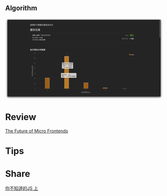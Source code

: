 ## Algorithm

![fengpu-2022-02-12-lc.png](../../images/temp/fengpu-2022-02-12-lc.png)

# Review

[The Future of Micro Frontends](https://betterprogramming.pub/the-future-of-micro-frontends-2f527f97d506)


# Tips


# Share
[你不知道的JS 上](https://nettle-hydrofoil-55e.notion.site/JS-e0811d4f6a194af592ada7a1fc1e2b9d)